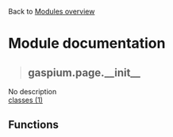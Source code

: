 Back to [Modules overview](https://github.com/pyrustic/gaspium/blob/master/docs/modules/README.md)
  
# Module documentation
>## gaspium.page.\_\_init\_\_
No description
<br>
[classes (1)](https://github.com/pyrustic/gaspium/blob/master/docs/modules/content/gaspium.page.__init__/classes.md)


## Functions

